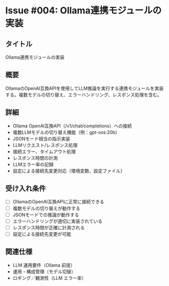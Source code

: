 # Issue #004: Ollama連携モジュールの実装

## タイトル
Ollama連携モジュールの実装

## 概要
OllamaのOpenAI互換APIを使用してLLM推論を実行する連携モジュールを実装する。複数モデルの切り替え、エラーハンドリング、レスポンス処理を含む。

## 詳細
- Ollama OpenAI互換API（/v1/chat/completions）への接続
- 複数LLMモデルの切り替え機能（例：gpt-oss:20b）
- JSONモード相当の指示実装
- LLMリクエスト/レスポンス処理
- 接続エラー、タイムアウト処理
- レスポンス時間の計測
- LLMエラー率の記録
- 設定による接続先変更対応（環境変数、設定ファイル）

## 受け入れ条件
- [ ] OllamaのOpenAI互換APIに正常に接続できる
- [ ] 複数モデルの切り替えが動作する
- [ ] JSONモードでの推論が動作する
- [ ] エラーハンドリングが適切に実装されている
- [ ] レスポンス時間が正確に計測される
- [ ] 設定による接続先変更が可能

## 関連仕様
- LLM 運用要件（Ollama 前提）
- 運用・構成管理（モデル切替）
- ロギング／観測性（LLM エラー率）
